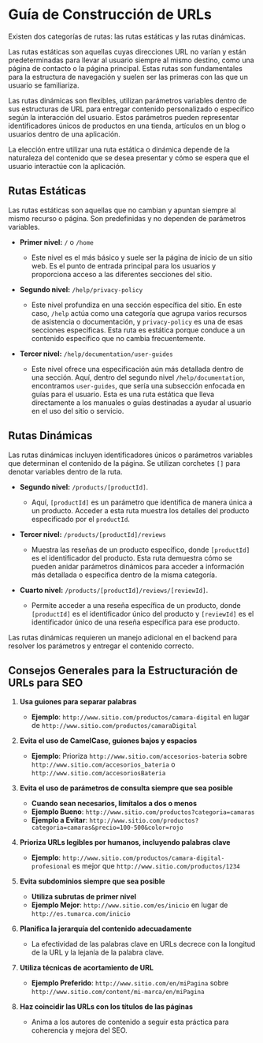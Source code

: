 # Guía de Construcción de URLs

Existen dos categorías de rutas: las rutas estáticas y las rutas dinámicas. 

Las rutas estáticas son aquellas cuyas direcciones URL no varían y están predeterminadas para llevar al usuario siempre al mismo destino, como una página de contacto o la página principal. Estas rutas son fundamentales para la estructura de navegación y suelen ser las primeras con las que un usuario se familiariza. 

Las rutas dinámicas son flexibles, utilizan parámetros variables dentro de sus estructuras de URL para entregar contenido personalizado o específico según la interacción del usuario. Estos parámetros pueden representar identificadores únicos de productos en una tienda, artículos en un blog o usuarios dentro de una aplicación. 

La elección entre utilizar una ruta estática o dinámica depende de la naturaleza del contenido que se desea presentar y cómo se espera que el usuario interactúe con la aplicación.

## Rutas Estáticas

Las rutas estáticas son aquellas que no cambian y apuntan siempre al mismo recurso o página. Son predefinidas y no dependen de parámetros variables.

- **Primer nivel:** `/` o `/home`
    - Este nivel es el más básico y suele ser la página de inicio de un sitio web. Es el punto de entrada principal para los usuarios y proporciona acceso a las diferentes secciones del sitio.

- **Segundo nivel:** `/help/privacy-policy`
    - Este nivel profundiza en una sección específica del sitio. En este caso, `/help` actúa como una categoría que agrupa varios recursos de asistencia o documentación, y `privacy-policy` es una de esas secciones específicas. Esta ruta es estática porque conduce a un contenido específico que no cambia frecuentemente.
    
- **Tercer nivel:** `/help/documentation/user-guides`
    - Este nivel ofrece una especificación aún más detallada dentro de una sección. Aquí, dentro del segundo nivel `/help/documentation`, encontramos `user-guides`, que sería una subsección enfocada en guías para el usuario. Esta es una ruta estática que lleva directamente a los manuales o guías destinadas a ayudar al usuario en el uso del sitio o servicio.

## Rutas Dinámicas

Las rutas dinámicas incluyen identificadores únicos o parámetros variables que determinan el contenido de la página. Se utilizan corchetes `[]` para denotar variables dentro de la ruta.

- **Segundo nivel:** `/products/[productId]`.
	- Aquí, `[productId]` es un parámetro que identifica de manera única a un producto. Acceder a esta ruta muestra los detalles del producto especificado por el `productId`.
    
- **Tercer nivel:** `/products/[productId]/reviews` 
	- Muestra las reseñas de un producto específico, donde `[productId]` es el identificador del producto. Esta ruta demuestra cómo se pueden anidar parámetros dinámicos para acceder a información más detallada o específica dentro de la misma categoría.
- **Cuarto nivel:** `/products/[productId]/reviews/[reviewId]`.
	- Permite acceder a una reseña específica de un producto, donde `[productId]` es el identificador único del producto y `[reviewId]` es el identificador único de una reseña específica para ese producto. 

Las rutas dinámicas requieren un manejo adicional en el backend para resolver los parámetros y entregar el contenido correcto.

## Consejos Generales para la Estructuración de URLs para SEO

1. **Usa guiones para separar palabras**
   - **Ejemplo**: `http://www.sitio.com/productos/camara-digital` en lugar de `http://www.sitio.com/productos/camaraDigital`

2. **Evita el uso de CamelCase, guiones bajos y espacios**
   - **Ejemplo**: Prioriza `http://www.sitio.com/accesorios-bateria` sobre `http://www.sitio.com/accesorios_bateria` o `http://www.sitio.com/accesoriosBateria`

3. **Evita el uso de parámetros de consulta siempre que sea posible**
   - **Cuando sean necesarios, limítalos a dos o menos**
   - **Ejemplo Bueno**: `http://www.sitio.com/productos?categoria=camaras`
   - **Ejemplo a Evitar**: `http://www.sitio.com/productos?categoria=camaras&precio=100-500&color=rojo`

4. **Prioriza URLs legibles por humanos, incluyendo palabras clave**
   - **Ejemplo**: `http://www.sitio.com/productos/camara-digital-profesional` es mejor que `http://www.sitio.com/productos/1234`

5. **Evita subdominios siempre que sea posible**
   - **Utiliza subrutas de primer nivel**
   - **Ejemplo Mejor**: `http://www.sitio.com/es/inicio` en lugar de `http://es.tumarca.com/inicio`

6. **Planifica la jerarquía del contenido adecuadamente**
   - La efectividad de las palabras clave en URLs decrece con la longitud de la URL y la lejanía de la palabra clave.

7. **Utiliza técnicas de acortamiento de URL**
   - **Ejemplo Preferido**: `http://www.sitio.com/en/miPagina` sobre `http://www.sitio.com/content/mi-marca/en/miPagina`

8.  **Haz coincidir las URLs con los títulos de las páginas**
    - Anima a los autores de contenido a seguir esta práctica para coherencia y mejora del SEO.
